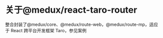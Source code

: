 # 关于@medux/react-taro-router

整合封装了@medux/core、@medux/route-web，@medux/route-mp，适应于 React 跨平台开发框架 Taro，参见案例
